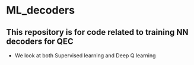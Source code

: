 # ML_decoders

## This repository is for code related to training NN decoders for QEC
* We look at both Supervised learning and Deep Q learning
